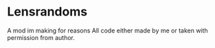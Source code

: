 # Lensrandoms
A mod im making for reasons
All code either made by me or taken with permission from author.
